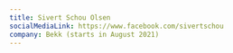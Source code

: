 ```yaml
---
title: Sivert Schou Olsen
socialMediaLink: https://www.facebook.com/sivertschou
company: Bekk (starts in August 2021)
---
```

